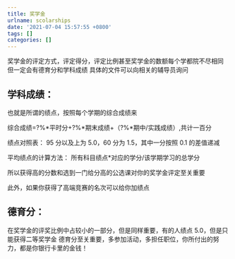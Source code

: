 ```yaml
---
title: 奖学金
urlname: scolarships
date: '2021-07-04 15:57:55 +0800'
tags: []
categories: []
---
```


奖学金的评定方式，评定得分，评定比例甚至奖学金的数额每个学都院不尽相同
但一定会有德育分和学科成绩
具体的文件可以向相关的辅导员询问

## 学科成绩：

也就是所谓的绩点，按照每个学期的综合成绩来
​

综合成绩=?%*平时分+?%*期末成绩+（?%\*期中/实践成绩）,共计一百分
​

绩点对照表：
95 分以及上为 5.0，60 分为 1.5，其中一分按照 0.1 的差值递减
​

平均绩点的计算方法：
所有科目绩点\*对应的学分/该学期学习的总学分
​

所以获得高的分数和选到一门给分高的公选课对你的奖学金评定至关重要
​

此外，如果你获得了高端竞赛的名次可以给你加绩点

## 德育分：

在奖学金的评奖比例中占较小的一部分，但是同样重要，有的人绩点 5.0，但是只能获得二等奖学金
德育分至关重要，多参加活动，多担任职位，你所付出的努力，都是你银行卡里的金钱！
​

​
